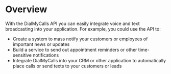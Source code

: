 # Overview

With the DialMyCalls API you can easily integrate voice and text broadcasting into your application. For example, you could use the API to:

- Create a system to mass notify your customers or employees of important news or updates
- Build a service to send out appointment reminders or other time-sensitive notifications
- Integrate DialMyCalls into your CRM or other application to automatically place calls or send texts to your customers or leads
